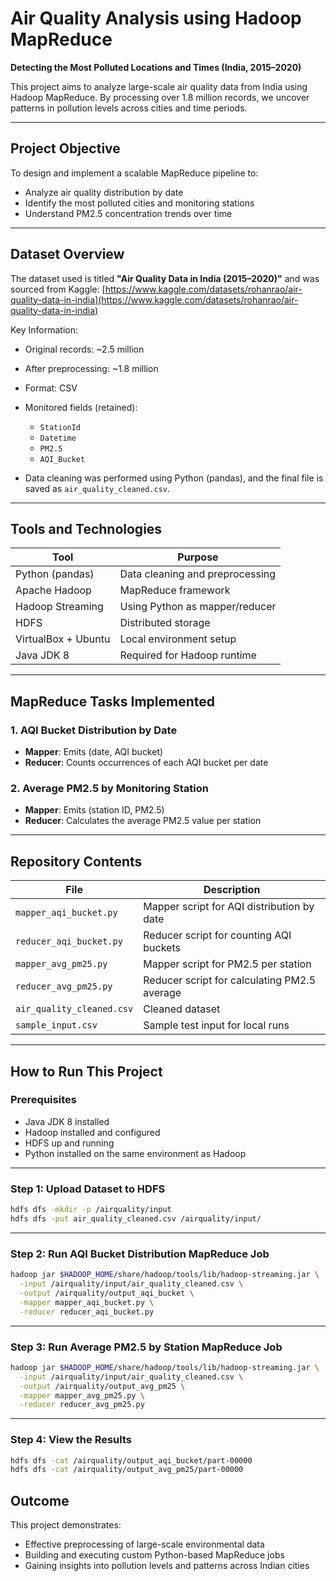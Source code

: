 # Air Quality Analysis using Hadoop MapReduce

**Detecting the Most Polluted Locations and Times (India, 2015–2020)**

This project aims to analyze large-scale air quality data from India using Hadoop MapReduce. By processing over 1.8 million records, we uncover patterns in pollution levels across cities and time periods.

---

## Project Objective

To design and implement a scalable MapReduce pipeline to:

* Analyze air quality distribution by date
* Identify the most polluted cities and monitoring stations
* Understand PM2.5 concentration trends over time

---

## Dataset Overview

The dataset used is titled **"Air Quality Data in India (2015–2020)"** and was sourced from Kaggle:
[https://www.kaggle.com/datasets/rohanrao/air-quality-data-in-india](https://www.kaggle.com/datasets/rohanrao/air-quality-data-in-india)

Key Information:

* Original records: \~2.5 million
* After preprocessing: \~1.8 million
* Format: CSV
* Monitored fields (retained):

  * `StationId`
  * `Datetime`
  * `PM2.5`
  * `AQI_Bucket`
* Data cleaning was performed using Python (pandas), and the final file is saved as `air_quality_cleaned.csv`.

---

## Tools and Technologies

| Tool                | Purpose                         |
| ------------------- | ------------------------------- |
| Python (pandas)     | Data cleaning and preprocessing |
| Apache Hadoop       | MapReduce framework             |
| Hadoop Streaming    | Using Python as mapper/reducer  |
| HDFS                | Distributed storage             |
| VirtualBox + Ubuntu | Local environment setup         |
| Java JDK 8          | Required for Hadoop runtime     |

---

## MapReduce Tasks Implemented

### 1. AQI Bucket Distribution by Date

* **Mapper**: Emits (date, AQI bucket)
* **Reducer**: Counts occurrences of each AQI bucket per date

### 2. Average PM2.5 by Monitoring Station

* **Mapper**: Emits (station ID, PM2.5)
* **Reducer**: Calculates the average PM2.5 value per station

---

## Repository Contents

| File                      | Description                                  |
| ------------------------- | -------------------------------------------- |
| `mapper_aqi_bucket.py`    | Mapper script for AQI distribution by date   |
| `reducer_aqi_bucket.py`   | Reducer script for counting AQI buckets      |
| `mapper_avg_pm25.py`      | Mapper script for PM2.5 per station          |
| `reducer_avg_pm25.py`     | Reducer script for calculating PM2.5 average |
| `air_quality_cleaned.csv` | Cleaned dataset                              |
| `sample_input.csv`        | Sample test input for local runs             |

---

## How to Run This Project

### Prerequisites

* Java JDK 8 installed
* Hadoop installed and configured
* HDFS up and running
* Python installed on the same environment as Hadoop

---

### Step 1: Upload Dataset to HDFS

```bash
hdfs dfs -mkdir -p /airquality/input
hdfs dfs -put air_quality_cleaned.csv /airquality/input/
```

---

### Step 2: Run AQI Bucket Distribution MapReduce Job

```bash
hadoop jar $HADOOP_HOME/share/hadoop/tools/lib/hadoop-streaming.jar \
  -input /airquality/input/air_quality_cleaned.csv \
  -output /airquality/output_aqi_bucket \
  -mapper mapper_aqi_bucket.py \
  -reducer reducer_aqi_bucket.py
```

---

### Step 3: Run Average PM2.5 by Station MapReduce Job

```bash
hadoop jar $HADOOP_HOME/share/hadoop/tools/lib/hadoop-streaming.jar \
  -input /airquality/input/air_quality_cleaned.csv \
  -output /airquality/output_avg_pm25 \
  -mapper mapper_avg_pm25.py \
  -reducer reducer_avg_pm25.py
```

---

### Step 4: View the Results

```bash
hdfs dfs -cat /airquality/output_aqi_bucket/part-00000
hdfs dfs -cat /airquality/output_avg_pm25/part-00000
```

## Outcome

This project demonstrates:

* Effective preprocessing of large-scale environmental data
* Building and executing custom Python-based MapReduce jobs
* Gaining insights into pollution levels and patterns across Indian cities


